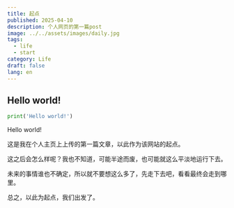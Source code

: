 ```yaml
---
title: 起点
published: 2025-04-10
description: 个人网页的第一篇post
image: ../../assets/images/daily.jpg
tags:
  - life
  - start
category: Life
draft: false
lang: en
---
```


## Hello world!

```python
print('Hello world!')
```

Hello world!

这是我在个人主页上上传的第一篇文章，以此作为该网站的起点。

这之后会怎么样呢？我也不知道，可能半途而废，也可能就这么平淡地运行下去。

未来的事情谁也不确定，所以就不要想这么多了，先走下去吧，看看最终会走到哪里。

总之，以此为起点，我们出发了。